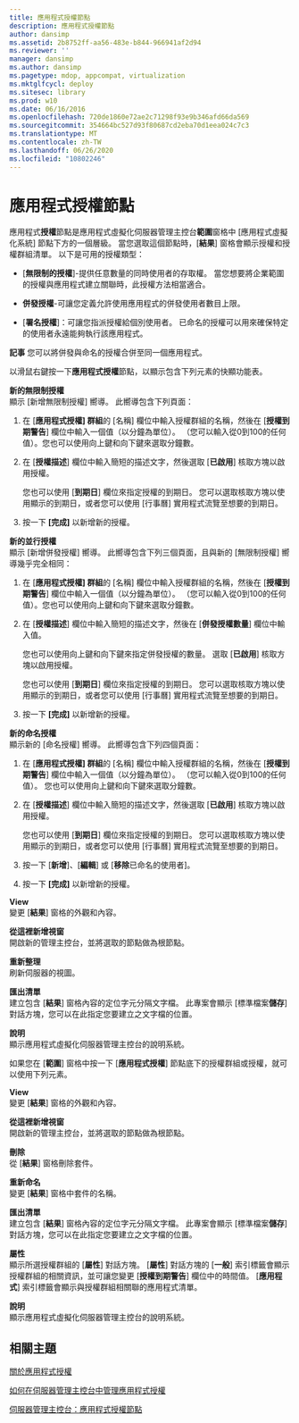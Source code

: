 ```yaml
---
title: 應用程式授權節點
description: 應用程式授權節點
author: dansimp
ms.assetid: 2b8752ff-aa56-483e-b844-966941af2d94
ms.reviewer: ''
manager: dansimp
ms.author: dansimp
ms.pagetype: mdop, appcompat, virtualization
ms.mktglfcycl: deploy
ms.sitesec: library
ms.prod: w10
ms.date: 06/16/2016
ms.openlocfilehash: 720de1860e72ae2c71298f93e9b346afd66da569
ms.sourcegitcommit: 354664bc527d93f80687cd2eba70d1eea024c7c3
ms.translationtype: MT
ms.contentlocale: zh-TW
ms.lasthandoff: 06/26/2020
ms.locfileid: "10802246"
---
```

# 應用程式授權節點


應用程式**授權**節點是應用程式虛擬化伺服器管理主控台**範圍**窗格中 [應用程式虛擬化系統] 節點下方的一個層級。 當您選取這個節點時，[**結果**] 窗格會顯示授權和授權群組清單。 以下是可用的授權類型：

-   [**無限制的授權**]-提供任意數量的同時使用者的存取權。 當您想要將企業範圍的授權與應用程式建立關聯時，此授權方法相當適合。

-   **併發授權**-可讓您定義允許使用應用程式的併發使用者數目上限。

-   [**署名授權**]：可讓您指派授權給個別使用者。 已命名的授權可以用來確保特定的使用者永遠能夠執行該應用程式。

**記事** 您可以將併發與命名的授權合併至同一個應用程式。

 

以滑鼠右鍵按一下**應用程式授權**節點，以顯示包含下列元素的快顯功能表。

<a href="" id="new-unlimited-license"></a>**新的無限制授權**  
顯示 [新增無限制授權] 嚮導。 此嚮導包含下列頁面：

1.  在 [**應用程式授權] 群組**的 [名稱] 欄位中輸入授權群組的名稱，然後在 [**授權到期警告**] 欄位中輸入一個值（以分鐘為單位）。 （您可以輸入從0到100的任何值）。您也可以使用向上鍵和向下鍵來選取分鐘數。

2.  在 [**授權描述**] 欄位中輸入簡短的描述文字，然後選取 [**已啟用**] 核取方塊以啟用授權。

    您也可以使用 [**到期日**] 欄位來指定授權的到期日。 您可以選取核取方塊以使用顯示的到期日，或者您可以使用 [行事曆] 實用程式流覽至想要的到期日。

3.  按一下 **[完成]** 以新增新的授權。

<a href="" id="new-concurrent-license"></a>**新的並行授權**  
顯示 [新增併發授權] 嚮導。 此嚮導包含下列三個頁面，且與新的 [無限制授權] 嚮導幾乎完全相同：

1.  在 [**應用程式授權] 群組**的 [名稱] 欄位中輸入授權群組的名稱，然後在 [**授權到期警告**] 欄位中輸入一個值（以分鐘為單位）。 （您可以輸入從0到100的任何值）。您也可以使用向上鍵和向下鍵來選取分鐘數。

2.  在 [**授權描述**] 欄位中輸入簡短的描述文字，然後在 [**併發授權數量**] 欄位中輸入值。

    您也可以使用向上鍵和向下鍵來指定併發授權的數量。 選取 [**已啟用**] 核取方塊以啟用授權。

    您也可以使用 [**到期日**] 欄位來指定授權的到期日。 您可以選取核取方塊以使用顯示的到期日，或者您可以使用 [行事曆] 實用程式流覽至想要的到期日。

3.  按一下 **[完成]** 以新增新的授權。

<a href="" id="new-named-license"></a>**新的命名授權**  
顯示新的 [命名授權] 嚮導。 此嚮導包含下列四個頁面：

1.  在 [**應用程式授權] 群組**的 [名稱] 欄位中輸入授權群組的名稱，然後在 [**授權到期警告**] 欄位中輸入一個值（以分鐘為單位）。 （您可以輸入從0到100的任何值）。 您也可以使用向上鍵和向下鍵來選取分鐘數。

2.  在 [**授權描述**] 欄位中輸入簡短的描述文字，然後選取 [**已啟用**] 核取方塊以啟用授權。

    您也可以使用 [**到期日**] 欄位來指定授權的到期日。 您可以選取核取方塊以使用顯示的到期日，或者您可以使用 [行事曆] 實用程式流覽至想要的到期日。

3.  按一下 [**新增**]、[**編輯**] 或 [**移除**已命名的使用者]。

4.  按一下 **[完成]** 以新增新的授權。

<a href="" id="view"></a>**View**  
變更 [**結果**] 窗格的外觀和內容。

<a href="" id="new-window-from-here"></a>**從這裡新增視窗**  
開啟新的管理主控台，並將選取的節點做為根節點。

<a href="" id="refresh"></a>**重新整理**  
刷新伺服器的視圖。

<a href="" id="export-list"></a>**匯出清單**  
建立包含 [**結果**] 窗格內容的定位字元分隔文字檔。 此專案會顯示 [標準檔案**儲存**] 對話方塊，您可以在此指定您要建立之文字檔的位置。

<a href="" id="help"></a>**說明**  
顯示應用程式虛擬化伺服器管理主控台的說明系統。

如果您在 [**範圍**] 窗格中按一下 [**應用程式授權**] 節點底下的授權群組或授權，就可以使用下列元素。

<a href="" id="view"></a>**View**  
變更 [**結果**] 窗格的外觀和內容。

<a href="" id="new-window-from-here"></a>**從這裡新增視窗**  
開啟新的管理主控台，並將選取的節點做為根節點。

<a href="" id="delete"></a>**刪除**  
從 [**結果**] 窗格刪除套件。

<a href="" id="rename"></a>**重新命名**  
變更 [**結果**] 窗格中套件的名稱。

<a href="" id="export-list"></a>**匯出清單**  
建立包含 [**結果**] 窗格內容的定位字元分隔文字檔。 此專案會顯示 [標準檔案**儲存**] 對話方塊，您可以在此指定您要建立之文字檔的位置。

<a href="" id="properties"></a>**屬性**  
顯示所選授權群組的 [**屬性**] 對話方塊。 [**屬性**] 對話方塊的 [**一般**] 索引標籤會顯示授權群組的相關資訊，並可讓您變更 [**授權到期警告**] 欄位中的時間值。 [**應用程式**] 索引標籤會顯示與授權群組相關聯的應用程式清單。

<a href="" id="help"></a>**說明**  
顯示應用程式虛擬化伺服器管理主控台的說明系統。

## 相關主題


[關於應用程式授權](about-application-licensing.md)

[如何在伺服器管理主控台中管理應用程式授權](how-to-manage-application-licenses-in-the-server-management-console.md)

[伺服器管理主控台：應用程式授權節點](server-management-console-application-licenses-node.md)

 

 





